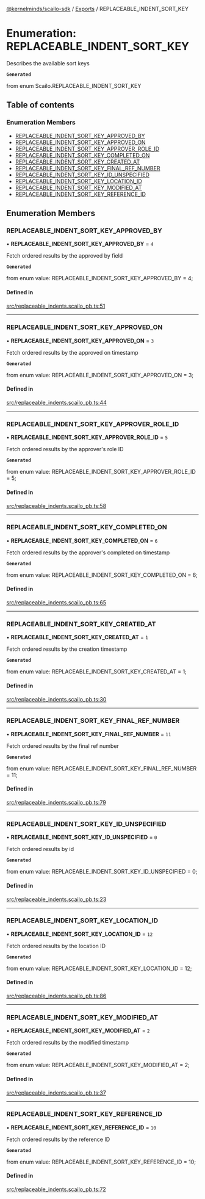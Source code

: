 [@kernelminds/scailo-sdk](../README.md) / [Exports](../modules.md) / REPLACEABLE\_INDENT\_SORT\_KEY

# Enumeration: REPLACEABLE\_INDENT\_SORT\_KEY

Describes the available sort keys

**`Generated`**

from enum Scailo.REPLACEABLE_INDENT_SORT_KEY

## Table of contents

### Enumeration Members

- [REPLACEABLE\_INDENT\_SORT\_KEY\_APPROVED\_BY](REPLACEABLE_INDENT_SORT_KEY.md#replaceable_indent_sort_key_approved_by)
- [REPLACEABLE\_INDENT\_SORT\_KEY\_APPROVED\_ON](REPLACEABLE_INDENT_SORT_KEY.md#replaceable_indent_sort_key_approved_on)
- [REPLACEABLE\_INDENT\_SORT\_KEY\_APPROVER\_ROLE\_ID](REPLACEABLE_INDENT_SORT_KEY.md#replaceable_indent_sort_key_approver_role_id)
- [REPLACEABLE\_INDENT\_SORT\_KEY\_COMPLETED\_ON](REPLACEABLE_INDENT_SORT_KEY.md#replaceable_indent_sort_key_completed_on)
- [REPLACEABLE\_INDENT\_SORT\_KEY\_CREATED\_AT](REPLACEABLE_INDENT_SORT_KEY.md#replaceable_indent_sort_key_created_at)
- [REPLACEABLE\_INDENT\_SORT\_KEY\_FINAL\_REF\_NUMBER](REPLACEABLE_INDENT_SORT_KEY.md#replaceable_indent_sort_key_final_ref_number)
- [REPLACEABLE\_INDENT\_SORT\_KEY\_ID\_UNSPECIFIED](REPLACEABLE_INDENT_SORT_KEY.md#replaceable_indent_sort_key_id_unspecified)
- [REPLACEABLE\_INDENT\_SORT\_KEY\_LOCATION\_ID](REPLACEABLE_INDENT_SORT_KEY.md#replaceable_indent_sort_key_location_id)
- [REPLACEABLE\_INDENT\_SORT\_KEY\_MODIFIED\_AT](REPLACEABLE_INDENT_SORT_KEY.md#replaceable_indent_sort_key_modified_at)
- [REPLACEABLE\_INDENT\_SORT\_KEY\_REFERENCE\_ID](REPLACEABLE_INDENT_SORT_KEY.md#replaceable_indent_sort_key_reference_id)

## Enumeration Members

### REPLACEABLE\_INDENT\_SORT\_KEY\_APPROVED\_BY

• **REPLACEABLE\_INDENT\_SORT\_KEY\_APPROVED\_BY** = ``4``

Fetch ordered results by the approved by field

**`Generated`**

from enum value: REPLACEABLE_INDENT_SORT_KEY_APPROVED_BY = 4;

#### Defined in

[src/replaceable_indents.scailo_pb.ts:51](https://github.com/scailo/ts-sdk/blob/c10a36b57201dfa5903d4b53efa1e62aa6208936/src/replaceable_indents.scailo_pb.ts#L51)

___

### REPLACEABLE\_INDENT\_SORT\_KEY\_APPROVED\_ON

• **REPLACEABLE\_INDENT\_SORT\_KEY\_APPROVED\_ON** = ``3``

Fetch ordered results by the approved on timestamp

**`Generated`**

from enum value: REPLACEABLE_INDENT_SORT_KEY_APPROVED_ON = 3;

#### Defined in

[src/replaceable_indents.scailo_pb.ts:44](https://github.com/scailo/ts-sdk/blob/c10a36b57201dfa5903d4b53efa1e62aa6208936/src/replaceable_indents.scailo_pb.ts#L44)

___

### REPLACEABLE\_INDENT\_SORT\_KEY\_APPROVER\_ROLE\_ID

• **REPLACEABLE\_INDENT\_SORT\_KEY\_APPROVER\_ROLE\_ID** = ``5``

Fetch ordered results by the approver's role ID

**`Generated`**

from enum value: REPLACEABLE_INDENT_SORT_KEY_APPROVER_ROLE_ID = 5;

#### Defined in

[src/replaceable_indents.scailo_pb.ts:58](https://github.com/scailo/ts-sdk/blob/c10a36b57201dfa5903d4b53efa1e62aa6208936/src/replaceable_indents.scailo_pb.ts#L58)

___

### REPLACEABLE\_INDENT\_SORT\_KEY\_COMPLETED\_ON

• **REPLACEABLE\_INDENT\_SORT\_KEY\_COMPLETED\_ON** = ``6``

Fetch ordered results by the approver's completed on timestamp

**`Generated`**

from enum value: REPLACEABLE_INDENT_SORT_KEY_COMPLETED_ON = 6;

#### Defined in

[src/replaceable_indents.scailo_pb.ts:65](https://github.com/scailo/ts-sdk/blob/c10a36b57201dfa5903d4b53efa1e62aa6208936/src/replaceable_indents.scailo_pb.ts#L65)

___

### REPLACEABLE\_INDENT\_SORT\_KEY\_CREATED\_AT

• **REPLACEABLE\_INDENT\_SORT\_KEY\_CREATED\_AT** = ``1``

Fetch ordered results by the creation timestamp

**`Generated`**

from enum value: REPLACEABLE_INDENT_SORT_KEY_CREATED_AT = 1;

#### Defined in

[src/replaceable_indents.scailo_pb.ts:30](https://github.com/scailo/ts-sdk/blob/c10a36b57201dfa5903d4b53efa1e62aa6208936/src/replaceable_indents.scailo_pb.ts#L30)

___

### REPLACEABLE\_INDENT\_SORT\_KEY\_FINAL\_REF\_NUMBER

• **REPLACEABLE\_INDENT\_SORT\_KEY\_FINAL\_REF\_NUMBER** = ``11``

Fetch ordered results by the final ref number

**`Generated`**

from enum value: REPLACEABLE_INDENT_SORT_KEY_FINAL_REF_NUMBER = 11;

#### Defined in

[src/replaceable_indents.scailo_pb.ts:79](https://github.com/scailo/ts-sdk/blob/c10a36b57201dfa5903d4b53efa1e62aa6208936/src/replaceable_indents.scailo_pb.ts#L79)

___

### REPLACEABLE\_INDENT\_SORT\_KEY\_ID\_UNSPECIFIED

• **REPLACEABLE\_INDENT\_SORT\_KEY\_ID\_UNSPECIFIED** = ``0``

Fetch ordered results by id

**`Generated`**

from enum value: REPLACEABLE_INDENT_SORT_KEY_ID_UNSPECIFIED = 0;

#### Defined in

[src/replaceable_indents.scailo_pb.ts:23](https://github.com/scailo/ts-sdk/blob/c10a36b57201dfa5903d4b53efa1e62aa6208936/src/replaceable_indents.scailo_pb.ts#L23)

___

### REPLACEABLE\_INDENT\_SORT\_KEY\_LOCATION\_ID

• **REPLACEABLE\_INDENT\_SORT\_KEY\_LOCATION\_ID** = ``12``

Fetch ordered results by the location ID

**`Generated`**

from enum value: REPLACEABLE_INDENT_SORT_KEY_LOCATION_ID = 12;

#### Defined in

[src/replaceable_indents.scailo_pb.ts:86](https://github.com/scailo/ts-sdk/blob/c10a36b57201dfa5903d4b53efa1e62aa6208936/src/replaceable_indents.scailo_pb.ts#L86)

___

### REPLACEABLE\_INDENT\_SORT\_KEY\_MODIFIED\_AT

• **REPLACEABLE\_INDENT\_SORT\_KEY\_MODIFIED\_AT** = ``2``

Fetch ordered results by the modified timestamp

**`Generated`**

from enum value: REPLACEABLE_INDENT_SORT_KEY_MODIFIED_AT = 2;

#### Defined in

[src/replaceable_indents.scailo_pb.ts:37](https://github.com/scailo/ts-sdk/blob/c10a36b57201dfa5903d4b53efa1e62aa6208936/src/replaceable_indents.scailo_pb.ts#L37)

___

### REPLACEABLE\_INDENT\_SORT\_KEY\_REFERENCE\_ID

• **REPLACEABLE\_INDENT\_SORT\_KEY\_REFERENCE\_ID** = ``10``

Fetch ordered results by the reference ID

**`Generated`**

from enum value: REPLACEABLE_INDENT_SORT_KEY_REFERENCE_ID = 10;

#### Defined in

[src/replaceable_indents.scailo_pb.ts:72](https://github.com/scailo/ts-sdk/blob/c10a36b57201dfa5903d4b53efa1e62aa6208936/src/replaceable_indents.scailo_pb.ts#L72)
